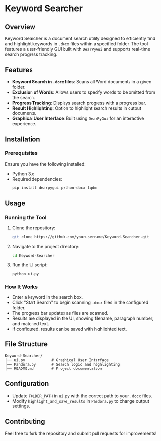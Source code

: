# Keyword Searcher

## Overview
Keyword Searcher is a document search utility designed to efficiently find and highlight keywords in `.docx` files within a specified folder. The tool features a user-friendly GUI built with `DearPyGui` and supports real-time search progress tracking.

## Features
- **Keyword Search in `.docx` files**: Scans all Word documents in a given folder.
- **Exclusion of Words**: Allows users to specify words to be omitted from the search.
- **Progress Tracking**: Displays search progress with a progress bar.
- **Result Highlighting**: Option to highlight search results in output documents.
- **Graphical User Interface**: Built using `DearPyGui` for an interactive experience.

## Installation
### Prerequisites
Ensure you have the following installed:
- Python 3.x
- Required dependencies:
  ```bash
  pip install dearpygui python-docx tqdm
  ```

## Usage
### Running the Tool
1. Clone the repository:
   ```bash
   git clone https://github.com/yourusername/Keyword-Searcher.git
   ```
2. Navigate to the project directory:
   ```bash
   cd Keyword-Searcher
   ```
3. Run the UI script:
   ```bash
   python ui.py
   ```

### How It Works
- Enter a keyword in the search box.
- Click "Start Search" to begin scanning `.docx` files in the configured folder.
- The progress bar updates as files are scanned.
- Results are displayed in the UI, showing filename, paragraph number, and matched text.
- If configured, results can be saved with highlighted text.

## File Structure
```
Keyword-Searcher/
│── ui.py            # Graphical User Interface
│── Pandora.py       # Search logic and highlighting
│── README.md        # Project documentation
```

## Configuration
- Update `FOLDER_PATH` in `ui.py` with the correct path to your `.docx` files.
- Modify `highlight_and_save_results` in `Pandora.py` to change output settings.

## Contributing
Feel free to fork the repository and submit pull requests for improvements!
